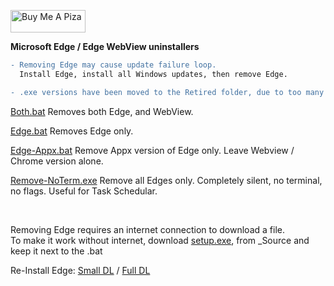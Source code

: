 <a href="https://www.buymeacoffee.com/wic8pmtmys" target="_blank"><img src="https://cdn.buymeacoffee.com/buttons/v2/default-blue.png" alt="Buy Me A Piza" height="36" width="120"></a>


**Microsoft Edge / Edge WebView uninstallers**
```diff
- Removing Edge may cause update failure loop. 
  Install Edge, install all Windows updates, then remove Edge. 

- .exe versions have been moved to the Retired folder, due to too many complaints of false positives  
```

[Both.bat](https://github.com/ShadowWhisperer/Remove-MS-Edge/blob/main/Both.bat?raw=true) Removes both Edge, and WebView.

[Edge.bat](https://github.com/ShadowWhisperer/Remove-MS-Edge/blob/main/Edge.bat?raw=true) Removes Edge only.

[Edge-Appx.bat](https://github.com/ShadowWhisperer/Remove-MS-Edge/blob/main/Edge-Appx.bat?raw=true) Remove Appx version of Edge only. Leave Webview / Chrome version alone.  

[Remove-NoTerm.exe](https://github.com/ShadowWhisperer/Remove-MS-Edge/blob/main/Remove-NoTerm.exe?raw=true) Remove all Edges only. Completely silent, no terminal, no flags. Useful for Task Schedular.  

<br>

Removing Edge requires an internet connection to download a file.  
To make it work without internet, download [setup.exe](https://github.com/ShadowWhisperer/Remove-MS-Edge/blob/main/_Source/setup.exe?raw=true), from _Source and keep it next to the .bat

Re-Install Edge: [Small DL](https://www.microsoft.com/en-us/edge/download?form=MA13FJ)  /  [Full DL](https://www.microsoft.com/en-us/edge/business/download?form=MA13FJ)  

